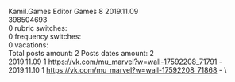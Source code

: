 Kamil.Games	Editor Games 8 2019.11.09\
398504693\
0 rubric switches:\
0 frequency switches:\
0 vacations:\
Total posts amount: 2	Posts dates amount: 2\
2019.11.09 1 https://vk.com/mu_marvel?w=wall-17592208_71791 - \
2019.11.10 1 https://vk.com/mu_marvel?w=wall-17592208_71868 - \
